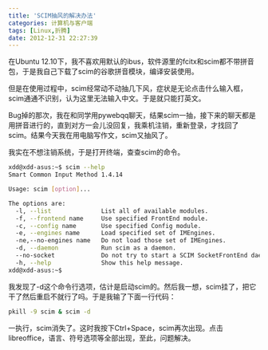 ```yaml
---
title: 'SCIM抽风的解决办法'
categories: 计算机与客户端
tags: [Linux,折腾]
date: 2012-12-31 22:27:39
---
```

在Ubuntu 12.10下，我不喜欢用默认的ibus，软件源里的fcitx和scim都不带拼音包，于是我自己下载了scim的谷歌拼音模块，编译安装使用。

但是在使用过程中，scim经常动不动抽几下风，症状是无论点击什么输入框，scim通通不识别，认为这里无法输入中文。于是就只能打英文。

Bug掉的那次，我在和同学用pywebqq聊天，结果scim一抽，接下来的聊天都是用拼音进行的，直到对方一会儿没回复，我乘机注销，重新登录，才找回了scim。结果今天我在用电脑写作文，scim又抽风了。

我实在不想注销系统，于是打开终端，查查scim的命令。

```bash
xdd@xdd-asus:~$ scim --help
Smart Common Input Method 1.4.14

Usage: scim [option]...

The options are:
  -l, --list              List all of available modules.
  -f, --frontend name     Use specified FrontEnd module.
  -c, --config name       Use specified Config module.
  -e, --engines name      Load specified set of IMEngines.
  -ne,--no-engines name   Do not load those set of IMEngines.
  -d, --daemon            Run scim as a daemon.
  --no-socket             Do not try to start a SCIM SocketFrontEnd daemon.
  -h, --help              Show this help message.
xdd@xdd-asus:~$
```

我发现了-d这个命令行选项，估计是启动scim的。然后我一想，scim挂了，把它干了然后重启不就行了吗。于是我输了下面一行代码：

```bash
pkill -9 scim & scim -d
```

一执行，scim消失了。这时我按下Ctrl+Space，scim再次出现。点击libreoffice，语言、符号选项等全部出现，至此，问题解决。
